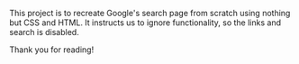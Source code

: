 This project is to recreate Google's search page from scratch using nothing but CSS and HTML.  It instructs us to ignore functionality, so the links and search is disabled. 

Thank you for reading!